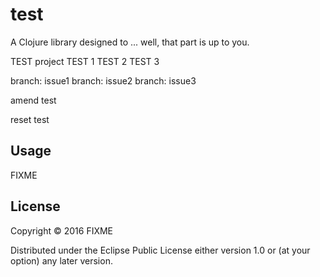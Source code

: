 # test

A Clojure library designed to ... well, that part is up to you.

TEST project
TEST 1
TEST 2
TEST 3

branch: issue1
branch: issue2
branch: issue3

amend test

reset test

## Usage

FIXME

## License

Copyright © 2016 FIXME

Distributed under the Eclipse Public License either version 1.0 or (at
your option) any later version.
